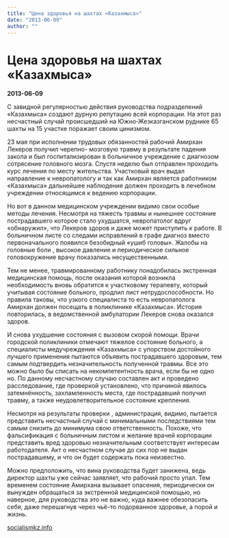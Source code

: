 ```yaml
---
title: "Цена здоровья на шахтах «Казахмыса»"
date: "2013-06-09"
author: ""
---
```


# Цена здоровья на шахтах «Казахмыса»

**2013-06-09** 

С завидной регулярностью действия руководства подразделений «Казахмыса» создают дурную репутацию всей корпорации. На этот раз несчастный случай происшедший на Южно-Жезказганском руднике 65 шахты на 15 участке поражает своим цинизмом.

23 мая при исполнении трудовых обязанностей рабочий Амирхан Лекеров получил черепно- мозговую травму в результате падения закола и был госпитализирован в больничное учреждение с диагнозом сотрясение головного мозга. Спустя неделю был отправлен проходить курс лечения по месту жительства. Участковый врач выдал направление к невропатологу и так как Амирхан является работником «Казахмыса» дальнейшее наблюдение должен проходить в лечебном учреждении относящимся к ведению корпорации.

Но вот в данном медицинском учреждении видимо свои особые методы лечения. Несмотря на тяжесть травмы и нынешнее состояние пострадавшего которое стало ухудшатся, невропатолог вдруг «обнаружил», что Лекеров здоров и даже может приступить к работе. В больничном листе со следами исправлений в графе диагноз вместо первоначального появился безобидный «ушиб головы». Жалобы на головные боли , высокое давление и периодическое сильное головокружение врачу показались несущественными.

Тем не менее, травмированному работнику понадобилась экстренная медицинская помощь, после оказания которой возникла необходимость вновь обратится к участковому терапевту, который учитывая состояние больного, продлил лист нетрудоспособности. Но правила таковы, что узкого специалиста то есть невропатолога Амирхан должен посещать в поликлинике «Казахмыса». История повторилась, в ведомственной амбулатории Лекеров снова оказался здоров.

И снова ухудшение состояния с вызовом скорой помощи. Врачи городской поликлиники отмечают тяжелое состояние больного, а специалисты медучреждения «Казахмыса» с упорством достойного лучшего применения пытаются объявить пострадавшего здоровым, тем самым подтвердить незначительность полученной травмы. Все это можно было бы списать на некомпетентность врача, если бы не одно но. По данному несчастному случаю составлен акт и проведено расследование, где проверкой установлено, что причиной явилось затемнённость, захламленность места, где пострадавший получил травму, а также неудовлетворительное состояние крепления.

Несмотря на результаты проверки , администрация, видимо, пытается представить несчастный случай с минимальными последствиями тем самым снизить до минимума свою ответственность. Похоже, что фальсификация с больничным листом и желание врачей корпорации представить вред здоровью незначительным соответствует интересам работодателя. Акт о несчастном случае до сих пор не выдан пострадавшему, и что он будет содержать пока неизвестно.

Можно предположить, что вина руководства будет занижена, ведь директор шахты уже сейчас заявляет, что рабочий просто упал. Тем временем состояние Амирхана вызывает опасения, периодически он вынужден обращаться за экстренной медицинской помощью, но наверное, для руководства это не важно, куда важнее обезопасить себя, даже перешагнув через чьё-то подорванное здоровье, а порой и жизнь.

[socialismkz.info](http://socialismkz.info/?p=8294)